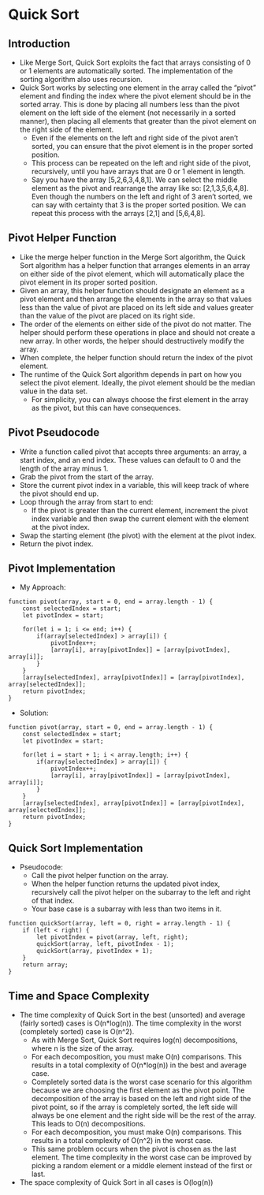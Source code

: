 # Quick Sort

## Introduction
- Like Merge Sort, Quick Sort exploits the fact that arrays consisting of 0 or 1 elements are automatically sorted. The implementation of the sorting algorithm also uses recursion.
- Quick Sort works by selecting one element in the array called the “pivot” element and finding the index where the pivot element should be in the sorted array. This is done by placing all numbers less than the pivot element on the left side of the element (not necessarily in a sorted manner), then placing all elements that greater than the pivot element on the right side of the element.
    - Even if the elements on the left and right side of the pivot aren’t sorted, you can ensure that the pivot element is in the proper sorted position.
    - This process can be repeated on the left and right side of the pivot, recursively, until you have arrays that are 0 or 1 element in length.
    - Say you have the array [5,2,6,3,4,8,1]. We can select the middle element as the pivot and rearrange the array like so: [2,1,3,5,6,4,8]. Even though the numbers on the left and right of 3 aren’t sorted, we can say with certainty that 3 is the proper sorted position. We can repeat this process with the arrays [2,1] and [5,6,4,8].
## Pivot Helper Function
- Like the merge helper function in the Merge Sort algorithm, the Quick Sort algorithm has a helper function that arranges elements in an array on either side of the pivot element, which will automatically place the pivot element in its proper sorted position.
- Given an array, this helper function should designate an element as a pivot element and then arrange the elements in the array so that values less than the value of pivot are placed on its left side and values greater than the value of the pivot are placed on its right side.
- The order of the elements on either side of the pivot do not matter. The helper should perform these operations in place and should not create a new array. In other words, the helper should destructively modify the array.
- When complete, the helper function should return the index of the pivot element.
- The runtime of the Quick Sort algorithm depends in part on how you select the pivot element. Ideally, the pivot element should be the median value in the data set.
    - For simplicity, you can always choose the first element in the array as the pivot, but this can have consequences.
## Pivot Pseudocode
- Write a function called pivot that accepts three arguments: an array, a start index, and an end index. These values can default to 0 and the length of the array minus 1.
- Grab the pivot from the start of the array.
- Store the current pivot index in a variable, this will keep track of where the pivot should end up.
- Loop through the array from start to end:
    - If the pivot is greater than the current element, increment the pivot index variable and then swap the current element with the element at the pivot index.
- Swap the starting element (the pivot) with the element at the pivot index.
- Return the pivot index.
## Pivot Implementation
- My Approach:
```
function pivot(array, start = 0, end = array.length - 1) {
    const selectedIndex = start;
    let pivotIndex = start;
    
    for(let i = 1; i <= end; i++) {
        if(array[selectedIndex] > array[i]) {
            pivotIndex++;
            [array[i], array[pivotIndex]] = [array[pivotIndex], array[i]];
        }
    }
    [array[selectedIndex], array[pivotIndex]] = [array[pivotIndex], array[selectedIndex]];
    return pivotIndex;
}
```
- Solution: 
```
function pivot(array, start = 0, end = array.length - 1) {
    const selectedIndex = start;
    let pivotIndex = start;
    
    for(let i = start + 1; i < array.length; i++) {
        if(array[selectedIndex] > array[i]) {
            pivotIndex++;
            [array[i], array[pivotIndex]] = [array[pivotIndex], array[i]];
        }
    }
    [array[selectedIndex], array[pivotIndex]] = [array[pivotIndex], array[selectedIndex]];
    return pivotIndex;
}
```
## Quick Sort Implementation
- Pseudocode:
    - Call the pivot helper function on the array.
    - When the helper function returns the updated pivot index, recursively call the pivot helper on the subarray to the left and right of that index.
    - Your base case is a subarray with less than two items in it.
```
function quickSort(array, left = 0, right = array.length - 1) {
    if (left < right) {
        let pivotIndex = pivot(array, left, right);
        quickSort(array, left, pivotIndex - 1);
        quickSort(array, pivotIndex + 1);
    }
    return array;
}
```
## Time and Space Complexity
- The time complexity of Quick Sort in the best (unsorted) and average (fairly sorted) cases is O(n*log(n)). The time complexity in the worst (completely sorted) case is O(n^2).
    - As with Merge Sort, Quick Sort requires log(n) decompositions, where n is the size of the array.
    - For each decomposition, you must make O(n) comparisons. This results in a total complexity of O(n*log(n)) in the best and average case.
    - Completely sorted data is the worst case scenario for this algorithm because we are choosing the first element as the pivot point. The decomposition of the array is based on the left and right side of the pivot point, so if the array is completely sorted, the left side will always be one element and the right side will be the rest of the array. This leads to O(n) decompositions.
    - For each decomposition, you must make O(n) comparisons. This results in a total complexity of O(n^2) in the worst case.
    - This same problem occurs when the pivot is chosen as the last element. The time complexity in the worst case can be improved by picking a random element or a middle element instead of the first or last.
- The space complexity of Quick Sort in all cases is O(log(n))
